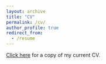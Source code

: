 ```yaml
---
layout: archive
title: "CV"
permalink: /cv/
author_profile: true
redirect_from:
  - /resume
---
```


[Click here](https://stanokl.github.io/files/oklobdzija_cv.pdf) for a copy of my current CV. 
